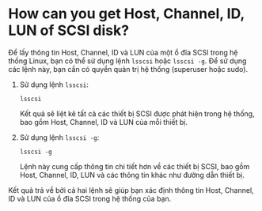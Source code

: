 # How can you get Host, Channel, ID, LUN of SCSI disk?

Để lấy thông tin Host, Channel, ID và LUN của một ổ đĩa SCSI trong hệ thống Linux, bạn có thể sử dụng lệnh `lsscsi` hoặc `lsscsi -g`. Để sử dụng các lệnh này, bạn cần có quyền quản trị hệ thống (superuser hoặc sudo).

1. Sử dụng lệnh `lsscsi`:
    
    ```
    lsscsi
    
    ```
    
    Kết quả sẽ liệt kê tất cả các thiết bị SCSI được phát hiện trong hệ thống, bao gồm Host, Channel, ID và LUN của mỗi thiết bị.
    
2. Sử dụng lệnh `lsscsi -g`:
    
    ```
    lsscsi -g
    
    ```
    
    Lệnh này cung cấp thông tin chi tiết hơn về các thiết bị SCSI, bao gồm Host, Channel, ID, LUN và các thông tin khác như đường dẫn thiết bị.
    

Kết quả trả về bởi cả hai lệnh sẽ giúp bạn xác định thông tin Host, Channel, ID và LUN của ổ đĩa SCSI trong hệ thống của bạn.